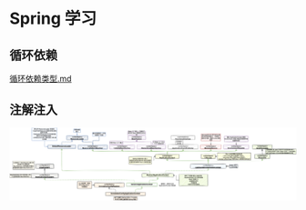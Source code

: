# Spring 学习

## 循环依赖

[循环依赖类型.md](spring-circular%2F%E5%BE%AA%E7%8E%AF%E4%BE%9D%E8%B5%96%E7%B1%BB%E5%9E%8B.md)

## 注解注入

![AnnotationConfigApplicationContext.png](doc%2Fimage%2FAnnotationConfigApplicationContext.png)


